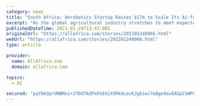 ```yaml
---
category: news
title: "South Africa: Aerobotics Startup Raises $17m to Scale Its Ai-for-Agriculture Platform"
excerpt: "As the global agricultural industry stretches to meet expected population growth and food demand, and food security becomes more of a pressing issue with global warming, a startup out of South Africa is using artificial intelligence to help farmers manage their farms,"
publishedDateTime: 2021-01-24T13:43:00Z
originalUrl: "https://allafrica.com/stories/202101240066.html"
webUrl: "https://allafrica.com/stories/202101240066.html"
type: article

provider:
  name: AllAfrica.com
  domain: allafrica.com

topics:
  - AI

secured: "pqYOm3prUNBMxi+2TDdTAZPxKSEXiX5RkdLecKJgbiwc7wQge9axEASp21WP86ieaOT663WUKAox8EeycM7ihkh6WYoVCFnea60d43tpw/Og5WSC0cMO9cTHYxalnkhM3aYDe4JnBrALoHbbvnpTNMNzJ1tQLOaVqlEP9kpRRVdgmzPiqSYzh+DvO10GYq9ac6VXjuW6stzaCT3DikCAl8Us/6fPZyRFjMserXH/ak3u13vbRnqZOq3ahM0nt+zbmCRn5tGj7s+LR+SrFdNer+5S4UKXea3gw/Lge5Tb2F9YNy4LHFha7TGbqfUTpyYdIhP2IvNd158zJe2oSphPqMkpztf3/zqHUQWJSgA0QtI=;Ro5JGhPOzPjDtC3ichJJZA=="
---
```


